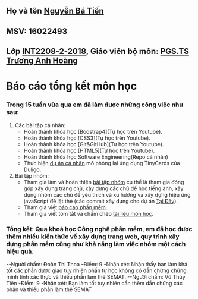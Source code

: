 ﻿## Họ và tên [Nguyễn Bá Tiến](https://github.com/tiennbit)
## MSV: 16022493
## Lớp [INT2208-2-2018](https://github.com/truonganhhoang/INT2208-2-2018), Giáo viên bộ môn: [PGS.TS Trương Anh Hoàng](http://www.uet.vnu.edu.vn/~hoangta/)
# Báo cáo tổng kết môn học
### Trong 15 tuần vừa qua em đã làm được những công việc như sau:
1. Các bài tập cá nhân:
	- Hoàn thành khóa học [Boostrap4](Tự học trên Youtube).
	- Hoàn thành khóa học [CSS3](Tự học trên Youtube).
	- Hoàn thành khóa học [Git&GitHub](Tự học trên Youtube).
	- Hoàn thành khóa học [HTML5](Tự học trên Youtube).
	- Hoàn thành khóa học Software Engineering(Repo cá nhân)
  	- Thực hiện [dự án cá nhân](https://github.com/tiennbit/INT2208-2-2018) mô phỏng lại ứng dụng TinyCards của Duligo.
2. Bài tập nhóm:
	- Tham gia làm và hoàn thiện [bài tập nhóm](https://github.com/truonganhhoang/INT2208-2-2018/tree/master/nhom-IOT) cụ thể là tham gia đóng góp xây dựng trang chủ, xây dựng các chủ đề học tiếng anh, xây dựng nhóm các chủ đề yêu thích và xu hướng và xây dựng hiệu ứng javaScript để lật thẻ (các commit xây dựng cho dự án [Tại Đây](https://github.com/tiennbit/INT2208-2-2018/commits/master)).
	- Tham gia viết [báo cáo phần mềm](https://goo.gl/GyjVaY).
	- Tham gia viết tóm tắt và chấm chéo [tài liệu môn học](https://docs.google.com/document/d/1a4i_31R8WBUAnF91syr1FwBpKoAiTY6rEJt1xWjb74M/edit#).

### Tổng kết: Qua khoá học Công nghệ phần mềm, em đã học được thêm nhiều kiến thức về xây dựng trang web, quy trình xây dựng phần mềm cũng như khả năng làm việc nhóm một cách hiệu quả.

--Người chấm: Đoàn Thị Thoa
-Điểm: 9
-Nhận xét: Nhận thấy bạn làm khá tốt các phần được giao tuy nhiên phần tự học không có dẫn chứng chứng minh tính xác thực và thiếu phần làm thẻ SEMAT.
--Người chấm: Vũ Thủy Tiên 
-Điểm: 9
-Nhận xét: Bạn làm tốt tuy nhiên cần thêm dẫn chứng các phần và thiếu phần làm thẻ SEMAT
